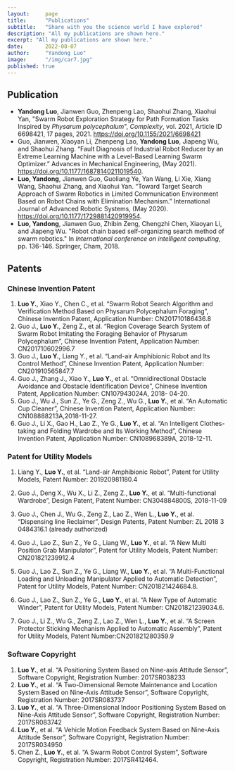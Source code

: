 ```yaml
---
layout:     page
title:      "Publications"
subtitle:   "Share with you the science world I have explored"
description: "All my publications are shown here."
excerpt: "All my publications are shown here."
date:       2022-08-07
author:     "Yandong Luo"
image:      "/img/car7.jpg"
published: true 
---
```


## Publication

- **Yandong Luo**, Jianwen Guo, Zhenpeng Lao, Shaohui Zhang, Xiaohui Yan, "Swarm Robot Exploration Strategy for Path Formation Tasks Inspired by *Physarum polycephalum*", *Complexity*, vol. 2021, Article ID 6698421, 17 pages, 2021. https://doi.org/10.1155/2021/6698421
- Guo, Jianwen, Xiaoyan Li, Zhenpeng Lao, **Yandong Luo**, Jiapeng Wu, and Shaohui Zhang. “Fault Diagnosis of Industrial Robot Reducer by an Extreme Learning Machine with a Level-Based Learning Swarm Optimizer.” Advances in Mechanical Engineering, (May 2021). https://doi.org/10.1177/16878140211019540.
- **Luo, Yandong**, Jianwen Guo, Guoliang Ye, Yan Wang, Li Xie, Xiang Wang, Shaohui Zhang, and Xiaohui Yan. “Toward Target Search Approach of Swarm Robotics in Limited Communication Environment Based on Robot Chains with Elimination Mechanism.” International Journal of Advanced Robotic Systems, (May 2020). https://doi.org/10.1177/1729881420919954.
- **Luo, Yandong**, Jianwen Guo, Zhibin Zeng, Chengzhi Chen, Xiaoyan Li, and Jiapeng Wu. "Robot chain based self-organizing search method of swarm robotics." In *International conference on intelligent computing*, pp. 136-146. Springer, Cham, 2018.

## Patents

### Chinese Invention Patent

1. **Luo Y.**, Xiao Y., Chen C., et al. “Swarm Robot Search Algorithm and Verification Method
   Based on Physarum Polycephalum Foraging”, Chinese Invention Patent, Application Number:
   CN201710186436.8
2. Guo J., **Luo Y.**, Zeng Z., et al. “Region Coverage Search System of Swarm Robot Imitating
   the Foraging Behavior of Physarum Polycephalum”, Chinese Invention Patent, Application
   Number: CN201710602996.7
3. Guo J., **Luo Y.**, Liang Y., et al. “Land-air Amphibionic Robot and Its Control Method”,
   Chinese Invention Patent, Application Number: CN201910565847.7
4. Guo J., Zhang J., Xiao Y., **Luo Y.**, et al. “Omnidirectional Obstacle Avoidance and Obstacle
   Identification Device”, Chinese Invention Patent, Application Number: CN107943024A, 2018-
   04-20.
5. Guo J., Wu J., Sun Z., Ye G., Zeng Z., Wu G., **Luo Y.**, et al. “An Automatic Cup Cleaner”,
   Chinese Invention Patent, Application Number: CN108888213A,2018-11-27.
6. Guo J., Li X., Gao H., Lao Z., Ye G., **Luo Y.**, et al. “An Intelligent Clothes-taking and Folding
   Wardrobe and Its Working Method”, Chinese Invention Patent, Application Number: CN108968389A, 2018-12-11.

### Patent for Utility Models

1. Liang Y., **Luo Y.**, et al. “Land-air Amphibionic Robot”, Patent for Utility Models, Patent
   Number: 201920981180.4
2. Guo J., Deng X., Wu X., Li Z., Zeng Z., **Luo Y.**, et al. “Multi-functional Wardrobe”, Design
   Patent, Patent Number: CN304884800S, 2018-11-09

3. Guo J., Chen J., Wu G., Zeng Z., Lao Z., Wen L., **Luo Y.**, et al. “Dispensing line Reclaimer”,
Design Patents, Patent Number: ZL 2018 3 0484316.1 (already authorized)
4. Guo J., Lao Z., Sun Z., Ye G., Liang W., **Luo Y.**, et al. “A New Multi Position Grab
Manipulator”, Patent for Utility Models, Patent Number: CN201821239912.4
5. Guo J., Lao Z., Sun Z., Ye G., Liang W., **Luo Y.**, et al. “A Multi-Functional Loading and
Unloading Manipulator Applied to Automatic Detection”, Patent for Utility Models, Patent
Number: CN201821424684.8.
6. Guo J., Lao Z., Sun Z., Ye G., **Luo Y.**, et al. “A New Type of Automatic Winder”, Patent for
Utility Models, Patent Number: CN201821239034.6.
7. Guo J., Li Z., Wu G., Zeng Z., Lao Z., Wen L., **Luo Y.**, et al. “A Screen Protector Sticking
Mechanism Applied to Automatic Assembly”, Patent for Utility Models, Patent
Number:CN201821280359.9

### Software Copyright

1. **Luo Y.**, et al. “A Positioning System Based on Nine-axis Attitude Sensor”, Software
   Copyright, Registration Number: 2017SR038233
2. **Luo Y.**, et al. “A Two-Dimensional Remote Maintenance and Location System Based on
   Nine-Axis Attitude Sensor”, Software Copyright, Registration Number: 2017SR083737
3. **Luo Y.**, et al. “A Three-Dimensional Indoor Positioning System Based on Nine-Axis Attitude
   Sensor”, Software Copyright, Registration Number: 2017SR083742
4. **Luo Y.**, et al. “A Vehicle Motion Feedback System Based on Nine-Axis Attitude Sensor”,
   Software Copyright, Registration Number: 2017SR034950
5. Chen Z., **Luo Y.**, et al. “A Swarm Robot Control System”, Software Copyright, Registration
   Number: 2017SR412464.
